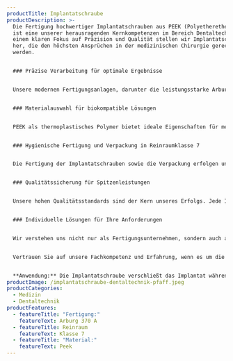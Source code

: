```yaml
---
productTitle: Implantatschraube
productDescription: >-
  Die Fertigung hochwertiger Implantatschrauben aus PEEK (Polyetheretherketon)
  ist eine unserer herausragenden Kernkompetenzen im Bereich Dentaltechnik. Mit
  einem klaren Fokus auf Präzision und Qualität stellen wir Implantatschrauben
  her, die den höchsten Ansprüchen in der medizinischen Chirurgie gerecht
  werden.


  ### Präzise Verarbeitung für optimale Ergebnisse


  Unsere modernen Fertigungsanlagen, darunter die leistungsstarke Arburg 370 A, ermöglichen es uns, die Implantatschrauben mit höchster Präzision und Sorgfalt herzustellen. Jeder Schritt in der Fertigung wird sorgfältig überwacht und kontrolliert, um eine konstant hohe Qualität zu gewährleisten.


  ### Materialauswahl für biokompatible Lösungen


  PEEK als thermoplastisches Polymer bietet ideale Eigenschaften für medizinische Implantate. Wir verwenden hochwertiges PEEK-Material mit einer Verarbeitungstemperatur von 360° - 400°C, das eine optimale Biokompatibilität gewährleistet und sich hervorragend mit dem umgebenden Gewebe verträgt. Dies ist entscheidend für eine erfolgreiche Integration des Implantats und eine schnelle Genesung des Patienten.


  ### Hygienische Fertigung und Verpackung in Reinraumklasse 7


  Die Fertigung der Implantatschrauben sowie die Verpackung erfolgen unter strengen Reinraumbedingungen der Klasse 7. In unserer kontrollierten und sauberen Umgebung stellen wir sicher, dass die Implantate frei von Partikeln und Verunreinigungen sind, um eine sichere Anwendung im medizinischen Bereich zu gewährleisten. Die fertigen Implantatschrauben werden automatisch entnommen und in Folienbeutel verpackt, um eine effiziente und hygienische Handhabung der Produkte zu gewährleisten. und sind somit "ready to use"


  ### Qualitätssicherung für Spitzenleistungen


  Unsere hohen Qualitätsstandards sind der Kern unseres Erfolgs. Jede Implantatschraube unterliegt einer umfassenden Qualitätskontrolle und Validierung, um sicherzustellen, dass sie den strengen Anforderungen der medizinischen Industrie entspricht. Wir nehmen keine Kompromisse bei der Qualität unserer Produkte hin.


  ### Individuelle Lösungen für Ihre Anforderungen


  Wir verstehen uns nicht nur als Fertigungsunternehmen, sondern auch als Partner unserer Kunden. Gemeinsam entwickeln wir maßgeschneiderte Lösungen, die den spezifischen Anforderungen und Bedürfnissen unserer Kunden gerecht werden. Ihre Zufriedenheit ist unser Antrieb.


  Vertrauen Sie auf unsere Fachkompetenz und Erfahrung, wenn es um die Fertigung hochwertiger Implantatschrauben geht. Unsere Präzision und unser Streben nach Spitzenleistungen machen uns zu einem verlässlichen Partner in der medizinischen Fertigungsbranche.


  **Anwendung:** Die Implantatschraube verschließt das Implantat während des Heilungsprozesses, bis der Zahn aufgeschraubt werden kann.
productImage: /implantatschraube-dentaltechnik-pfaff.jpeg
productCategories:
  - Medizin
  - Dentaltechnik
productFeatures:
  - featureTitle: "Fertigung:"
    featureText: Arburg 370 A
  - featureTitle: Reinraum
    featureText: Klasse 7
  - featureTitle: "Material:"
    featureText: Peek
---
```

